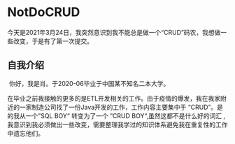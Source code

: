 # NotDoCRUD
今天是2021年3月24日，我突然意识到我不能总是做一个“CRUD”码农，我想做一些改变，于是有了第一次提交。

## 自我介绍

​	你好，我是肖。于2020-06毕业于中国某不知名二本大学。

​	在毕业之前我接触的更多的是ETL开发相关的工作。由于疫情的爆发，我在我家附近的一家制造公司找了一份Java开发的工作，工作内容主要集中于 “CRUD”。是的我从一个”SQL BOY“ 转变为了一个 ”CRUD BOY“,虽然这都不是什么好的词汇 ,我意识到我必须做出一些改变，需要整理我学过的知识体系避免我在重复性的工作中遗忘他们。

